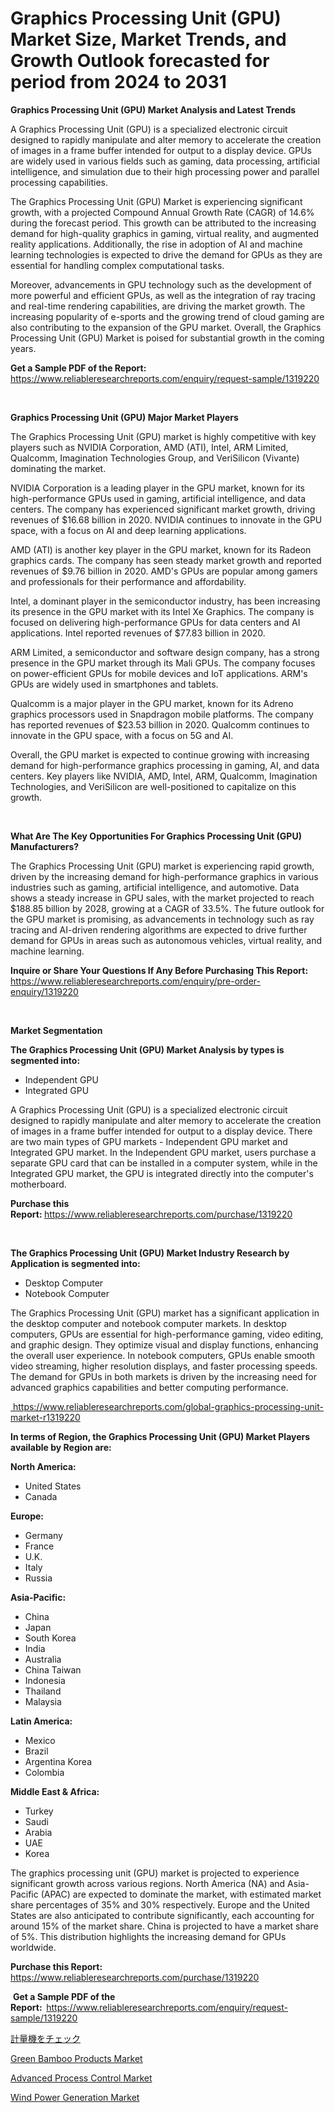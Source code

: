 <p><h1>Graphics Processing Unit (GPU) Market Size, Market Trends, and Growth Outlook forecasted for period from 2024 to 2031</h1></p><p><strong>Graphics Processing Unit (GPU) Market Analysis and Latest Trends</strong></p>
<p><p>A Graphics Processing Unit (GPU) is a specialized electronic circuit designed to rapidly manipulate and alter memory to accelerate the creation of images in a frame buffer intended for output to a display device. GPUs are widely used in various fields such as gaming, data processing, artificial intelligence, and simulation due to their high processing power and parallel processing capabilities.</p><p>The Graphics Processing Unit (GPU) Market is experiencing significant growth, with a projected Compound Annual Growth Rate (CAGR) of 14.6% during the forecast period. This growth can be attributed to the increasing demand for high-quality graphics in gaming, virtual reality, and augmented reality applications. Additionally, the rise in adoption of AI and machine learning technologies is expected to drive the demand for GPUs as they are essential for handling complex computational tasks.</p><p>Moreover, advancements in GPU technology such as the development of more powerful and efficient GPUs, as well as the integration of ray tracing and real-time rendering capabilities, are driving the market growth. The increasing popularity of e-sports and the growing trend of cloud gaming are also contributing to the expansion of the GPU market. Overall, the Graphics Processing Unit (GPU) Market is poised for substantial growth in the coming years.</p></p>
<p><strong>Get a Sample PDF of the Report:&nbsp;</strong> <a href="https://www.reliableresearchreports.com/enquiry/request-sample/1319220">https://www.reliableresearchreports.com/enquiry/request-sample/1319220</a></p>
<p>&nbsp;</p>
<p><strong>Graphics Processing Unit (GPU) Major Market Players</strong></p>
<p><p>The Graphics Processing Unit (GPU) market is highly competitive with key players such as NVIDIA Corporation, AMD (ATI), Intel, ARM Limited, Qualcomm, Imagination Technologies Group, and VeriSilicon (Vivante) dominating the market. </p><p>NVIDIA Corporation is a leading player in the GPU market, known for its high-performance GPUs used in gaming, artificial intelligence, and data centers. The company has experienced significant market growth, driving revenues of $16.68 billion in 2020. NVIDIA continues to innovate in the GPU space, with a focus on AI and deep learning applications.</p><p>AMD (ATI) is another key player in the GPU market, known for its Radeon graphics cards. The company has seen steady market growth and reported revenues of $9.76 billion in 2020. AMD's GPUs are popular among gamers and professionals for their performance and affordability.</p><p>Intel, a dominant player in the semiconductor industry, has been increasing its presence in the GPU market with its Intel Xe Graphics. The company is focused on delivering high-performance GPUs for data centers and AI applications. Intel reported revenues of $77.83 billion in 2020.</p><p>ARM Limited, a semiconductor and software design company, has a strong presence in the GPU market through its Mali GPUs. The company focuses on power-efficient GPUs for mobile devices and IoT applications. ARM's GPUs are widely used in smartphones and tablets.</p><p>Qualcomm is a major player in the GPU market, known for its Adreno graphics processors used in Snapdragon mobile platforms. The company has reported revenues of $23.53 billion in 2020. Qualcomm continues to innovate in the GPU space, with a focus on 5G and AI.</p><p>Overall, the GPU market is expected to continue growing with increasing demand for high-performance graphics processing in gaming, AI, and data centers. Key players like NVIDIA, AMD, Intel, ARM, Qualcomm, Imagination Technologies, and VeriSilicon are well-positioned to capitalize on this growth.</p></p>
<p>&nbsp;</p>
<p><strong>What Are The Key Opportunities For Graphics Processing Unit (GPU) Manufacturers?</strong></p>
<p><p>The Graphics Processing Unit (GPU) market is experiencing rapid growth, driven by the increasing demand for high-performance graphics in various industries such as gaming, artificial intelligence, and automotive. Data shows a steady increase in GPU sales, with the market projected to reach $188.85 billion by 2028, growing at a CAGR of 33.5%. The future outlook for the GPU market is promising, as advancements in technology such as ray tracing and AI-driven rendering algorithms are expected to drive further demand for GPUs in areas such as autonomous vehicles, virtual reality, and machine learning.</p></p>
<p><strong>Inquire or Share Your Questions If Any Before Purchasing This Report:</strong> <a href="https://www.reliableresearchreports.com/enquiry/pre-order-enquiry/1319220">https://www.reliableresearchreports.com/enquiry/pre-order-enquiry/1319220</a></p>
<p>&nbsp;</p>
<p><strong>Market Segmentation</strong></p>
<p><strong>The Graphics Processing Unit (GPU) Market Analysis by types is segmented into:</strong></p>
<p><ul><li>Independent GPU</li><li>Integrated GPU</li></ul></p>
<p><p>A Graphics Processing Unit (GPU) is a specialized electronic circuit designed to rapidly manipulate and alter memory to accelerate the creation of images in a frame buffer intended for output to a display device. There are two main types of GPU markets - Independent GPU market and Integrated GPU market. In the Independent GPU market, users purchase a separate GPU card that can be installed in a computer system, while in the Integrated GPU market, the GPU is integrated directly into the computer's motherboard.</p></p>
<p><strong>Purchase this Report:&nbsp;</strong><a href="https://www.reliableresearchreports.com/purchase/1319220">https://www.reliableresearchreports.com/purchase/1319220</a></p>
<p>&nbsp;</p>
<p><strong>The Graphics Processing Unit (GPU) Market Industry Research by Application is segmented into:</strong></p>
<p><ul><li>Desktop Computer</li><li>Notebook Computer</li></ul></p>
<p><p>The Graphics Processing Unit (GPU) market has a significant application in the desktop computer and notebook computer markets. In desktop computers, GPUs are essential for high-performance gaming, video editing, and graphic design. They optimize visual and display functions, enhancing the overall user experience. In notebook computers, GPUs enable smooth video streaming, higher resolution displays, and faster processing speeds. The demand for GPUs in both markets is driven by the increasing need for advanced graphics capabilities and better computing performance.</p></p>
<p><a href="https://www.reliableresearchreports.com/global-graphics-processing-unit-market-r1319220">&nbsp;https://www.reliableresearchreports.com/global-graphics-processing-unit-market-r1319220</a></p>
<p><strong>In terms of Region, the Graphics Processing Unit (GPU) Market Players available by Region are:</strong></p>
<p>
    <p> <strong> North America: </strong>
        <ul>
            <li>United States</li>
            <li>Canada</li>
        </ul>
        </p> 
    <p> <strong> Europe: </strong>
        <ul>
            <li>Germany</li>
            <li>France</li>
            <li>U.K.</li>
            <li>Italy</li>
            <li>Russia</li>
        </ul>
        </p> 
    <p> <strong> Asia-Pacific: </strong>
        <ul>
            <li>China</li>
            <li>Japan</li>
            <li>South Korea</li>
            <li>India</li>
            <li>Australia</li>
            <li>China Taiwan</li>
            <li>Indonesia</li>
            <li>Thailand</li>
            <li>Malaysia</li>
        </ul>
        </p> 
    <p> <strong> Latin America: </strong>
        <ul>
            <li>Mexico</li>
            <li>Brazil</li>
            <li>Argentina Korea</li>
            <li>Colombia</li>
        </ul>
        </p> 
    <p> <strong> Middle East & Africa: </strong>
        <ul>
            <li>Turkey</li>
            <li>Saudi</li>
            <li>Arabia</li>
            <li>UAE</li>
            <li>Korea</li>
        </ul>
    </p>
    </p>
<p><p>The graphics processing unit (GPU) market is projected to experience significant growth across various regions. North America (NA) and Asia-Pacific (APAC) are expected to dominate the market, with estimated market share percentages of 35% and 30% respectively. Europe and the United States are also anticipated to contribute significantly, each accounting for around 15% of the market share. China is projected to have a market share of 5%. This distribution highlights the increasing demand for GPUs worldwide.</p></p>
<p><strong>Purchase this Report: </strong><a href="https://www.reliableresearchreports.com/purchase/1319220">https://www.reliableresearchreports.com/purchase/1319220</a></p>
<p>&nbsp;<strong>Get a Sample PDF of the Report:&nbsp;&nbsp;</strong><a href="https://www.reliableresearchreports.com/enquiry/request-sample/1319220">https://www.reliableresearchreports.com/enquiry/request-sample/1319220</a></p>
<p><strong></strong></p>
<p><p><a href="https://medium.com/@jamiebertrgnaum3545/%E3%83%81%E3%82%A7%E3%83%83%E3%82%AF%E3%82%A6%E3%82%A7%E3%82%A4%E3%82%B7%E3%83%B3%E3%82%B0%E3%83%9E%E3%82%B7%E3%83%B3%E5%B8%82%E5%A0%B4%E3%81%AE%E4%BA%88%E6%B8%AC-%E5%B8%82%E5%A0%B4%E5%8B%95%E5%90%91-%E3%81%8A%E3%82%88%E3%81%B3%E5%BD%B1%E9%9F%BF%E5%88%86%E6%9E%90-2024%E5%B9%B4-2031%E5%B9%B4-%E3%82%92%E7%A2%BA%E8%AA%8D%E3%81%97%E3%81%BE%E3%81%99-7e8a022379ea">計量機をチェック</a></p><p><a href="https://github.com/howellLesch2002/Market-Research-Report-List-1/blob/main/green-bamboo-products-market.md">Green Bamboo Products Market</a></p><p><a href="https://medium.com/@lavernacole31/global-advanced-process-control-market-sector-types-applications-market-player-strategies-6a6a33619b96">Advanced Process Control Market</a></p><p><a href="https://medium.com/@jordymiller63/wind-power-generation-market-trends-and-analysis-opportunities-and-challenges-for-future-growth-5b5d15a32694">Wind Power Generation Market</a></p></p>